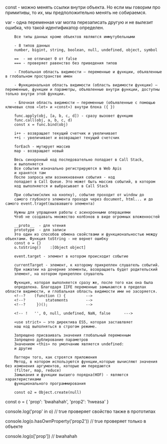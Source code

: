 
<!--@ let, const, var : в чем отличие? -->
const   -   можно менять ссылки внутри объекта. Но если мы говорим про
            примитивы, то их, мы предположительно менять не собираемся.

var     -   одна переменная var могла перезаписать другую и не вылезит 
            ошибка, что такой идентификатор определен.

<!--@ Типы данных мутабельные и иммутабельные -->
        Все типы данных кроме объектов являются иммутубельными

<!--@ Сколько типов данных -->   
        - 8 типов данных
        number, bigint, string, boolean, null, undefined, object, symbol

<!--@ Операторы сравнения -->
        ==  - не отличает 0 от false
        === - проверяет равенство без приведения типов

<!--@ Область видимости есть: -->
        - Глобальная область видимости — переменные и функции, объявленные в глобальном пространстве имен

        - Функциональная область видимости (область видимости функции) — переменные, функции и параметры, объявленные внутри функции, доступны только внутри этой функции.

        - Блочная область видимости — переменные (объявленные с помощью ключевых слов «let» и «const») внутри блока ({ })

<!--@ apply, call, bind -->
        func.apply(obj, [a, b, c, d]) - сразу вызовет функцию
        func.call(obj, a, b, c, d)
        const x = func.bind(obj)

<!--@ i++ || ++i -->
        i++ - возвращает текущий счетчик и увеличивает
        ++i - увеличивает и возвращает текущий счетсчик 

<!--@ forEach и map отличия -->
        forEach - мутирует массив
        map - возвращает новый

<!--@ Event Loop -->
        Весь синхронный код последовательно попадает в Call Stack,
        и выполняется
        Все события изначально регистрируются в Web Apis
        и хранятся там
        После запроса или возникновения события - код 
        попадает в Call Queue. Это может быть массив событий, в котором 
        код выполняется и выбрасывает в Call Stack

<!--@ Event Propagation -->
        При событии(клик на кнопку), событие проходит от window до
        самого глубокого элемента проходя через document, html... и до самого event.traget(вызвавшего элемента)

<!--@ Промисы -->
        Нужны для упращения работы с асинхронными операциями
        Чтоб не создавать множество колбэков в виде огромных вложенностей

<!--@ prototype -->
        __proto__  - для чтения
        prototype  - для записи
        Это один из способов обмена свойствами и функциональностью между объектами. Функция toString - не вернет ошибку
        const o = {}
        o.toString()    :[Object object]

<!--@ currentTarget и event.target / в чем разница -->
        event.target - элемент в котором происходит событие

        currentTarget - элемент, к которому прикреплен слушатель событий.
        При нажатии на дочерние элементы, возвращаеть будет родительский
        элемент, на котором прикреплен слушатель

<!--@ IIFE (Immediatly Invoked Function Expression)-->
        Фукнция, которая выполняется сразу же, после того как она была 
        определена. Благодаря IIFE переменные замыкаются в пределах области видимости, и глобальная область видимости ими не засоряется.   
        <!--?    (function () {         -->
        <!--?         statements        -->
        <!--?     })();                 -->

<!--@ Ложные значения в JS -->
        <!-- !   '', 0, null, undefined, NaN, false      --->

<!--@ Директива «use strict» -->
        «use strict» — это директива ES5, которая заставлвяет
        наш код выполняться в строгом режиме.

        Запрещено присваивать значения глобальный переменным
        Запрещено дублирование параметров
        Значением «this» по умолчанию является undefined:
        и другие

<!-- @ Функциональное программирование -->
        Паттерн того, как строятся приложения
        Метод, в котором используются функции,которые вычисляют значения без изменения аргументов, которые им передаются 
        (filter, map, reduce)
        Замыкания и функции высшего порядка(HOF) - являются характеристиками 
        функционального программирования

<!--@ Как создать объект не имеющий prototype? -->
        const o2 = Object.create(null)

<!--@ Как определить наличие свойства в объекте? -->
const o = {
    'prop': 'bwahahah',
    'prop2': 'hweasa'
}

console.log('prop' in o) // true  проверяет свойство также в прототипах

console.log(o.hasOwnProperty('prop2')) // true проверяет только в объекте

console.log(o['prop']) // bwahahah

